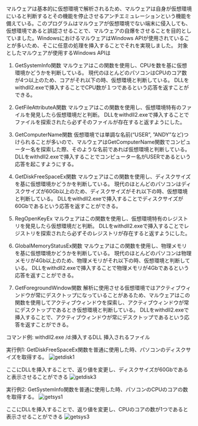 マルウェアは基本的に仮想環境で解析されるため、マルウェアは自身が仮想環境にいると判断するとその機能を停止させるアンチエミュレーションという機能を備えている。このプログラムはマルウェアが仮想環境でない端末に侵入しても、仮想環境であると誤認させることで、マルウェアの自爆をさせることを目的としていました。WindowsにおけるマルウェアはWindows APIが使用されていることが多いため、そこに任意の処理を挿入することでそれを実現しました。
対象としたマルウェアが使用するWindows APIは
1. GetSystemInfo関数
   マルウェアはこの関数を使用し、CPUを数を基に仮想環境かどうかを判断している。
   現代のほとんどのパソコンはCPUのコア数が4つ以上のため、コアがそれ以下の時、仮想環境と判断している。
   DLLをwithdll2.exeで挿入することでCPU数が１つであるという応答を返すことができる。

2. GetFileAttributeA関数
   マルウェアはこの関数を使用し、仮想環境特有のファイルを発見したら仮想環境だと判断。
    DLLをwithdll2.exeで挿入することでファイルを探索されたら必ずそのファイルが存在すると返すようにした。
    
3. GetComputerName関数
   仮想環境では単調な名前(“USER”, ”ANDY”など)つけられることが多いので、マルウェアはGetComputerName関数でコンピューター名を探索した際、そのような名前であれば仮想環境と判断している。
   DLLをwithdll2.exeで挿入することでコンピューター名がUSERであるという応答を起こすようにする。
   
4. GetDiskFreeSpaceEx関数
   マルウェアはこの関数を使用し、ディスクサイズを基に仮想環境かどうかを判断している。
   現代のほとんどのパソコンはディスクサイズが60Gb以上のため、ディスクサイズがそれ以下の時、仮想環境と判断している。
   DLLをwithdll2.exeで挿入することでディスクサイズが60Gbであるという応答を返すことができる。
   
5. RegOpenKeyEx
   マルウェアはこの関数を使用し、仮想環境特有のレジストリを発見したら仮想環境だと判断。
    DLLをwithdll2.exeで挿入することでレジストリを探索されたら必ずそのレジストリが存在すると返すようにした。
    
6. GlobalMemoryStatusEx関数
   マルウェアはこの関数を使用し、物理メモリを基に仮想環境かどうかを判断している。
   現代のほとんどのパソコンは物理メモリが4Gb以上のため、物理メモリがそれ以下の時、仮想環境と判断している。
   DLLをwithdll2.exeで挿入することで物理メモリが4Gbであるという応答を返すことができる。
   
7. GetForegroundWindow関数
   解析に使用させる仮想環境ではアクティブウィンドウが常にデスクトップになっていることがあるため、マルウェアはこの関数を使用してアクティブウィンドウを探索し、アクティブウィンドウが常にデスクトップであるとき仮想環境と判断している。
   DLLをwithdll2.exeで挿入することで、アクティブウィンドウが常にデスクトップであるという応答を返すことができる。

コマンド例:
withdll2.exe /d:挿入するDLL 挿入されるファイル

実行例1:
GetDiskFreeSpaceEx関数を普通に使用した時、パソコンのディスクサイズを取得する。
![getdisk1](https://user-images.githubusercontent.com/78842084/119761874-95824f00-bee7-11eb-9cdb-d8de397d3be5.JPG)

ここにDLLを挿入することで、返り値を変更し、ディスクサイズが60Gbであると表示させることができる
![getdisk3](https://user-images.githubusercontent.com/78842084/119761775-67047400-bee7-11eb-9083-d5c211fdde49.JPG)

実行例2:
GetSystemInfo関数を普通に使用した時、パソコンのCPUのコアの数を取得する。
![getsys1](https://user-images.githubusercontent.com/78842084/119762331-720bd400-bee8-11eb-9f0c-7dbb0472d729.jpg)

ここにDLLを挿入することで、返り値を変更し、CPUのコアの数が1つであると表示させることができる
![getsys3](https://user-images.githubusercontent.com/78842084/119762392-94055680-bee8-11eb-8922-c80f2df78e2e.png)
